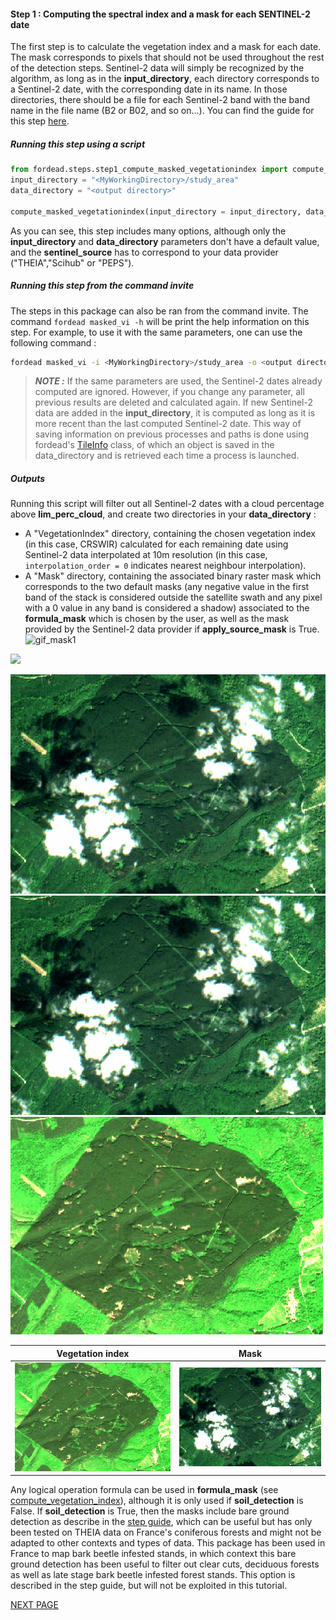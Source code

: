 #### Step 1 : Computing the spectral index and a mask for each SENTINEL-2 date

The first step is to calculate the vegetation index and a mask for each date. The mask corresponds to pixels that should not be used throughout the rest of the detection steps. Sentinel-2 data will simply be recognized by the algorithm, as long as in the **input_directory**, each directory corresponds to a Sentinel-2 date, with the corresponding date in its name. In those directories, there should be a file for each Sentinel-2 band with the band name in the file name (B2 or B02, and so on...).
You can find the guide for this step [here](https://fordead.gitlab.io/fordead_package/docs/user_guides/english/01_compute_masked_vegetationindex/).

##### Running this step using a script

```python
from fordead.steps.step1_compute_masked_vegetationindex import compute_masked_vegetationindex
input_directory = "<MyWorkingDirectory>/study_area"
data_directory = "<output directory>"

compute_masked_vegetationindex(input_directory = input_directory, data_directory = data_directory, lim_perc_cloud = 0.4, interpolation_order = 0, sentinel_source  = "THEIA", soil_detection = False, formula_mask = "B2 > 600", vi = "CRSWIR", apply_source_mask = True)
```

As you can see, this step includes many options, although only the **input_directory** and **data_directory** parameters don't have a default value, and the **sentinel_source** has to correspond to your data provider ("THEIA","Scihub" or "PEPS").

##### Running this step from the command invite

The steps in this package can also be ran from the command invite. The command `fordead masked_vi -h` will be print the help information on this step. For example, to use it with the same parameters, one can use the following command :
```bash
fordead masked_vi -i <MyWorkingDirectory>/study_area -o <output directory> -n 0.4 --interpolation_order 0 --sentinel_source THEIA --formula_mask "(B2 > 600)" --vi CRSWIR --apply_source_mask
```

> **_NOTE :_** If the same parameters are used, the Sentinel-2 dates already computed are ignored. However, if you change any parameter, all previous results are deleted and calculated again. If new Sentinel-2 data are added in the **input_directory**, it is computed as long as it is more recent than the last computed Sentinel-2 date. This way of saving information on previous processes and paths is done using fordead's [TileInfo](https://fordead.gitlab.io/fordead_package/docs/examples/ex_tileinfo_object/) class, of which an object is saved in the data_directory and is retrieved each time a process is launched.

##### Outputs

Running this script will filter out all Sentinel-2 dates with a cloud percentage above **lim_perc_cloud**, and create two directories in your **data_directory** :
- A "VegetationIndex" directory, containing the chosen vegetation index (in this case, CRSWIR) calculated for each remaining date using Sentinel-2 data interpolated at 10m resolution (in this case, `interpolation_order = 0` indicates nearest neighbour interpolation).
- A "Mask" directory, containing the associated binary raster mask which corresponds to the two default masks (any negative value in the first band of the stack is considered outside the satellite swath and any pixel with a 0 value in any band is considered a shadow) associated to the **formula_mask** which is chosen by the user, as well as the mask provided by the Sentinel-2 data provider if **apply_source_mask** is True.
![gif_mask1](https://gitlab.com/fordead/fordead_package/-/blob/master/docs/Tutorial/Figures/gif_mask.gif "gif_mask")
<img src="https://gitlab.com/fordead/fordead_package/-/blob/master/docs/Tutorial/Figures/gif_mask.gif"/> 

![gif_mask](Figures/gif_mask.gif "gif_mask")
<img src="Figures/gif_mask.gif"/> 
<img src="Figures/gif_vegetation_index.gif" width="500"/>

Vegetation index             |  Mask
:-------------------------:|:-------------------------:
<img src="Figures/gif_vegetation_index.gif" width="500"/>   |  <img src="Figures/gif_mask.gif" width="500"/> 

Any logical operation formula can be used in **formula_mask** (see [compute_vegetation_index](https://fordead.gitlab.io/fordead_package/reference/fordead/masking_vi/#compute_vegetation_index)), although it is only used if **soil_detection** is False. If **soil_detection** is True, then the masks include bare ground detection as describe in the [step guide](https://fordead.gitlab.io/fordead_package/docs/user_guides/english/01_compute_masked_vegetationindex/), which can be useful but has only been tested on THEIA data on France's coniferous forests and might not be adapted to other contexts and types of data. This package has been used in France to map bark beetle infested stands, in which context this bare ground detection has been useful to filter out clear cuts, deciduous forests as well as late stage bark beetle infested forest stands. This option is described in the step guide, but will not be exploited in this tutorial.




[NEXT PAGE](https://fordead.gitlab.io/fordead_package/docs/Tutorial/02_train_model)
